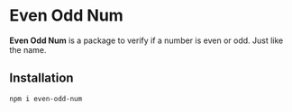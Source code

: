 # Even Odd Num

**Even Odd Num** is a package to verify if a number is even or odd. Just like the name.

## Installation

```bash
npm i even-odd-num
```
